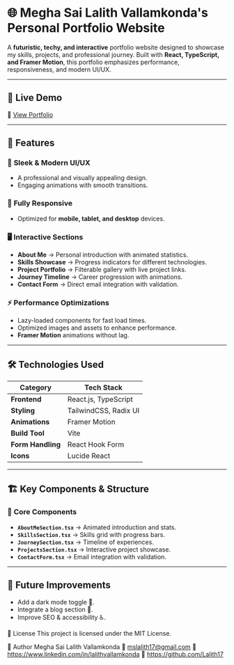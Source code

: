 # 🌐 Megha Sai Lalith Vallamkonda's Personal Portfolio Website

A **futuristic, techy, and interactive** portfolio website designed to showcase my skills, projects, and professional journey. Built with **React, TypeScript, and Framer Motion**, this portfolio emphasizes performance, responsiveness, and modern UI/UX.

---

## 🚀 Live Demo

🔗 [View Portfolio](https://lalith-s-portfolio.vercel.app/)

---

## 📌 Features

### 🎨 **Sleek & Modern UI/UX**
- A professional and visually appealing design.
- Engaging animations with smooth transitions.

### 📱 **Fully Responsive**
- Optimized for **mobile, tablet, and desktop** devices.

### 🖥️ **Interactive Sections**
- **About Me** → Personal introduction with animated statistics.
- **Skills Showcase** → Progress indicators for different technologies.
- **Project Portfolio** → Filterable gallery with live project links.
- **Journey Timeline** → Career progression with animations.
- **Contact Form** → Direct email integration with validation.

### ⚡ **Performance Optimizations**
- Lazy-loaded components for fast load times.
- Optimized images and assets to enhance performance.
- **Framer Motion** animations without lag.

---

## 🛠️ Technologies Used

| **Category**       | **Tech Stack**          |
|--------------------|------------------------|
| **Frontend**      | React.js, TypeScript    |
| **Styling**       | TailwindCSS, Radix UI   |
| **Animations**    | Framer Motion           |
| **Build Tool**    | Vite                    |
| **Form Handling** | React Hook Form         |
| **Icons**         | Lucide React            |

---

## 🏗️ Key Components & Structure


### 🔹 **Core Components**
- **`AboutMeSection.tsx`** → Animated introduction and stats.
- **`SkillsSection.tsx`** → Skills grid with progress bars.
- **`JourneySection.tsx`** → Timeline of experiences.
- **`ProjectsSection.tsx`** → Interactive project showcase.
- **`ContactForm.tsx`** → Email integration with validation.

---

##  🌟 Future Improvements

- Add a dark mode toggle 🌙.
- Integrate a blog section 📝.
- Improve SEO & accessibility ♿.

📄 License
This project is licensed under the MIT License.

👤 Author
Megha Sai Lalith Vallamkonda
📧 mslalith17@gmail.com
🔗 https://www.linkedin.com/in/lalithvallamkonda
🐙 https://github.com/Lalith17